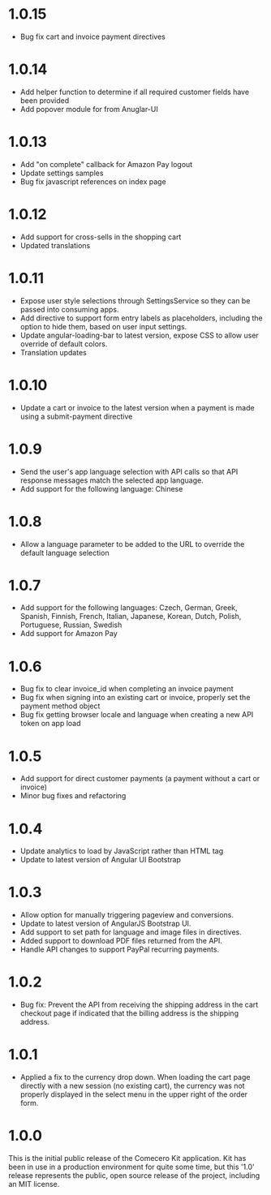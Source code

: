 ﻿<a name="1.0.15"></a>
# 1.0.15

- Bug fix cart and invoice payment directives

<a name="1.0.14"></a>
# 1.0.14

- Add helper function to determine if all required customer fields have been provided
- Add popover module for from Anuglar-UI

<a name="1.0.13"></a>
# 1.0.13

- Add "on complete" callback for Amazon Pay logout
- Update settings samples
- Bug fix javascript references on index page

<a name="1.0.12"></a>
# 1.0.12

- Add support for cross-sells in the shopping cart
- Updated translations

<a name="1.0.11"></a>
# 1.0.11

- Expose user style selections through SettingsService so they can be passed into consuming apps.
- Add directive to support form entry labels as placeholders, including the option to hide them, based on user input settings.
- Update angular-loading-bar to latest version, expose CSS to allow user override of default colors.
- Translation updates

<a name="1.0.10"></a>
# 1.0.10

- Update a cart or invoice to the latest version when a payment is made using a submit-payment directive

<a name="1.0.9"></a>
# 1.0.9

- Send the user's app language selection with API calls so that API response messages match the selected app language.
- Add support for the following language: Chinese

<a name="1.0.8"></a>
# 1.0.8

- Allow a language parameter to be added to the URL to override the default language selection

<a name="1.0.7"></a>
# 1.0.7

- Add support for the following languages: Czech, German, Greek, Spanish, Finnish, French, Italian, Japanese, Korean, Dutch, Polish, Portuguese, Russian, Swedish
- Add support for Amazon Pay

<a name="1.0.6"></a>
# 1.0.6

- Bug fix to clear invoice_id when completing an invoice payment
- Bug fix when signing into an existing cart or invoice, properly set the payment method object
- Bug fix getting browser locale and language when creating a new API token on app load

<a name="1.0.5"></a>
# 1.0.5

- Add support for direct customer payments (a payment without a cart or invoice)
- Minor bug fixes and refactoring

<a name="1.0.4"></a>
# 1.0.4

- Update analytics to load by JavaScript rather than HTML tag
- Update to latest version of Angular UI Bootstrap

<a name="1.0.3"></a>
# 1.0.3

- Allow option for manually triggering pageview and conversions.
- Update to latest version of AngularJS Bootstrap UI.
- Add support to set path for language and image files in directives.
- Added support to download PDF files returned from the API.
- Handle API changes to support PayPal recurring payments.

<a name="1.0.2"></a>
# 1.0.2

- Bug fix: Prevent the API from receiving the shipping address in the cart checkout page if indicated that the billing address is the shipping address.

<a name="1.0.1"></a>
# 1.0.1

- Applied a fix to the currency drop down. When loading the cart page directly with a new session (no existing cart), the currency was not properly displayed in the select menu in the upper right of the order form.

<a name="1.0.0"></a>
# 1.0.0

This is the initial public release of the Comecero Kit application. Kit has been in use in a production environment for quite some time, but this '1.0' release represents the public, open source release of the project, including an MIT license.
